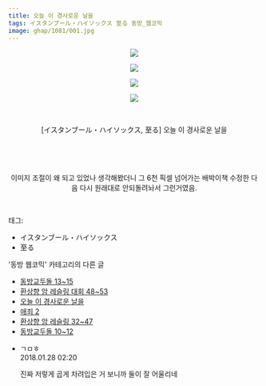 ```yaml
---
title: 오늘 이 경사로운 날을
tags: イスタンブール・ハイソックス 至る 동방_웹코믹
image: ghap/1081/001.jpg
---
```

<div class="article">
<p style="text-align: center; clear: none; float: none;"><img src="{{ site.nasurl }}/ghap/1081/001.jpg"/></p>
<p style="text-align: center; clear: none; float: none;"><img src="{{ site.nasurl }}/ghap/1081/002.jpg"/></p>
<p style="text-align: center; clear: none; float: none;"><img src="{{ site.nasurl }}/ghap/1081/003.jpg"/></p>
<p style="text-align: center; clear: none; float: none;"><img src="{{ site.nasurl }}/ghap/1081/004.jpg"/></p>
<p style="text-align: center; clear: none; float: none;"><br/></p>
<p style="text-align: center; clear: none; float: none;">[イスタンブール・ハイソックス, 至る] 오늘 이 경사로운 날을</p>
<p style="text-align: center; clear: none; float: none;"><br/></p>
<p style="text-align: center; clear: none; float: none;"><br/></p>
<p style="text-align: center; clear: none; float: none;">이미지 조절이 왜 되고 있었나 생각해봤더니 그 6천 픽셀 넘어가는 배박이책 수정한 다음 다시 원래대로 안되돌려놔서 그런거였음.</p>
<p><br/></p>
</div><div class="tagTrail">
<p>태그: </p>
<ul>
<li>イスタンブール・ハイソックス</li>
<li>至る</li>
</ul>
</div><div class="another">
<p>'동방 웹코믹' 카테고리의 다른 글</p>
<ul>
<li><a href="/2016-07-26-ghap_1124">동방교두돌 13~15</a></li>
<li><a href="/2016-07-26-ghap_1101">환상향 암 레슬링 대회 48~53</a></li>
<li><a href="/2016-07-24-ghap_1081">오늘 이 경사로운 날을</a></li>
<li><a href="/2016-07-24-ghap_1067">애죄 2</a></li>
<li><a href="/2016-07-24-ghap_1060">환상향 암 레슬링 32~47</a></li>
<li><a href="/2016-07-24-ghap_1055">동방교두돌 10~12</a></li>
</ul>
</div><div class="cb_module cb_fluid">
<div class="cb_wrt cb_profile">
<div class="comment">
<ul>
<li class="cb_thumb_off" id="comment15185171">
<div class="cb_comment_area">
<div class="cb_info_area">
<div class="cb_section">
<span class="cb_nick_name">ㄱㅁㅎ</span>
</div>
<div class="cb_section">
<span class="cb_date">2018.01.28 02:20 </span>
</div>
</div>
<div class="cb_dsc_comment">
<p class="cb_dsc">
											진짜 저렇게 곱게 차려입은 거 보니까 둘이 잘 어울리네
										</p>
</div>
</div></li>
</ul>
</div>
</div><!-- commentList close -->
</div>